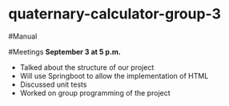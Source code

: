 # quaternary-calculator-group-3

#Manual

#Meetings
**September 3 at 5 p.m.**
- Talked about the structure of our project
- Will use Springboot to allow the implementation of HTML
- Discussed unit tests
- Worked on group programming of the project
